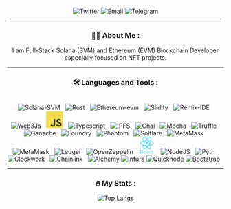 <div align="center">
  <div id="header" align="center">
<!--     <img src="https://gifdb.com/images/high/ethereum-crypto-currency-ze5wridyq212wbi8.webp" width="500"/> -->

  <!--   <p>
        <strong>
          In The Solana We Believe
        </strong>
    </p> -->
  </div>

  <br />

  <div id="badges" align="center">
    <img src="https://img.shields.io/badge/twitter-@PSarkhan-yellow" alt="Twitter" title="@PSarkhan"/>
    <img src="https://img.shields.io/badge/email-poor123mn%40gmail.com-blue" alt="Email" title="poor123mn@gmail.com"/>
    <img src="https://img.shields.io/badge/telegram-https%3A%2F%2Ft.me%2FPooriaGg__eth-red" alt="Telegram" title="PooriaGg__eth"/>
  </div>

  ---

  ### :man_technologist: About Me :
  I am Full-Stack Solana (SVM) and Ethereum (EVM) Blockchain Developer especially focused on NFT projects.

  ---

  ### :hammer_and_wrench: Languages and Tools :
  <br />
  <div align="center">
    <img src="https://solana.com/_next/image?url=%2F_next%2Fstatic%2Fmedia%2FsolanaLogoMark.17260911.svg&w=128&q=75" title="Solana" alt="Solana-SVM" width="40" height="40"/>&nbsp;&nbsp;
    <img src="https://upload.wikimedia.org/wikipedia/commons/thumb/d/d5/Rust_programming_language_black_logo.svg/1024px-Rust_programming_language_black_logo.svg.png" title="Rust" alt="Rust" width="40" height="40"/>&nbsp;&nbsp;
    <img src="https://simpleicons.org/icons/ethereum.svg" title="Ethereum-evm" alt="Ethereum-evm" width="40" height="40"/>&nbsp;&nbsp;
    <img src="https://cdn.jsdelivr.net/gh/devicons/devicon/icons/solidity/solidity-original.svg" title="Solidity" alt="Slidity" width="40" height="40"/>&nbsp;&nbsp;
    <img src="https://cdn-images-1.medium.com/v2/resize:fit:1200/1*ekpA3dXdUbEnbC_IPxT9yQ.png" title="Remix-IDE" alt="Remix-IDE" width="40" height="40"/>&nbsp;&nbsp;
    <img src="https://github.com/web3/web3.js/blob/1.x/assets/logo/web3js.jpg" title="Web3Js - solana,ethereum" alt="Web3Js" width="40" height="40"/>&nbsp;&nbsp;
    <img src="https://github.com/devicons/devicon/blob/master/icons/javascript/javascript-original.svg" title="JavaScript" alt="JavaScript" width="40" height="40"/>&nbsp;&nbsp;
    <img src="https://cdn.worldvectorlogo.com/logos/typescript.svg" title="Typescript" alt="Typescript" width="40" height="40"/>&nbsp;&nbsp;
    <img src="https://docs.ipfs.tech/images/ipfs-logo.svg" title="IPFS" alt="IPFS" width="40" height="40"/>&nbsp;&nbsp;
    <img src="https://simpleicons.org/icons/chai.svg" title="Chai" alt="Chai" width="40" height="40"/>&nbsp;&nbsp;
    <img src="https://simpleicons.org/icons/mocha.svg" title="Mocha" alt="Mocha" width="40" height="40"/>&nbsp;&nbsp;
    <img src="https://trufflesuite.com/img/truffle-logomark.svg" title="Truffle" alt="Truffle" width="40" height="40"/>&nbsp;&nbsp;
    <img src="https://trufflesuite.com/img/ganache-logomark.svg" title="Ganache" alt="Ganache" width="40" height="40"/>&nbsp;&nbsp;
    <img src="https://avatars.githubusercontent.com/u/99892494?s=280&v=4" title="Foundry" alt="Foundry" width="40" height="40"/>&nbsp;&nbsp;
    <img src="https://3632261023-files.gitbook.io/~/files/v0/b/gitbook-x-prod.appspot.com/o/spaces%2F-MVOiF6Zqit57q_hxJYp%2Fuploads%2FHEjleywo9QOnfYebBPCZ%2FPhantom_SVG_Icon.svg?alt=media&token=71b80a0a-def7-4f98-ae70-5e0843fdaaec" title="Phantom" alt="Phantom" width="40" height="40"/>&nbsp;&nbsp;
    <img src="https://304015554-files.gitbook.io/~/files/v0/b/gitbook-x-prod.appspot.com/o/spaces%2F-Mgv3_8586v0mVL4zZax%2Ficon%2FWvDTo0Kodwa4awPEQrsO%2Fflarelogo.png?alt=media&token=b115a1f0-a543-4a49-828a-e3ede684055e" title="Solflare" alt="Solflare" width="40" height="40"/>&nbsp;&nbsp;
    <img src="https://seeklogo.com/images/M/metamask-logo-09EDE53DBD-seeklogo.com.png" title="MetaMask" alt="MetaMask" width="40" height="40"/>&nbsp;&nbsp;
    <img src="https://support.metamask.io/hc/article_attachments/6974707389467/mceclip1.png" title="MetaMask-Flask" alt="MetaMask" width="40" height="40"/>&nbsp;&nbsp;
    <img src="https://developers.ledger.com/assets/img/logos/ledger-square.svg" title="Ledger" alt="Ledger" width="40" height="40"/>&nbsp;&nbsp;
    <img src="https://avatars.githubusercontent.com/u/20820676?s=100&v=4" title="OpenZeppelin" alt="OpenZeppelin" width="45" height="45"/>&nbsp;&nbsp;
    <img src="https://github.com/devicons/devicon/blob/master/icons/react/react-original-wordmark.svg" title="React-JS" alt="React-JS" width="40" height="40"/>&nbsp;&nbsp;
    <img src="https://cdn.icon-icons.com/icons2/512/PNG/96/prog-nodejs01_icon-icons.com_50781.png" title="NodeJS" alt="NodeJS" width="40" height="40"/>&nbsp;&nbsp;
    <img src="https://assets-global.website-files.com/6364e65656ab107e465325d2/63fce301f958a11be44ee780_trJIyRHle-zMiKV00iwgIa4zO8W9y5cmH2YTHt9ZnDU.jpeg" title="Pyth" alt="Pyth" width="40" height="40"/>&nbsp;&nbsp;
    <img src="https://avatars.githubusercontent.com/u/99036110?s=280&v=4" title="Clockwork" alt="Clockwork" width="40" height="40"/>&nbsp;&nbsp;
    <img src="https://cryptologos.cc/logos/chainlink-link-logo.svg?v=024" title="Chainlink" alt="Chainlink" width="40" height="40"/>&nbsp;&nbsp;
    <img src="https://encrypted-tbn0.gstatic.com/images?q=tbn:ANd9GcTFDwZ2awHVh81UjrJxa6zrRkWECMcDB0UE6N25TU4xXRSudhJ2p1oaE87UVYtS24iceMM&usqp=CAU" title="Alchemy" alt="Alchemy" width="40" height="40"/>
    <img src="https://images.crunchbase.com/image/upload/c_lpad,h_256,w_256,f_auto,q_auto:eco,dpr_1/blkhxycyoyj4zk4trcjo" title="Infura" alt="Infura" width="45" height="45"/>
    <img src="https://encrypted-tbn0.gstatic.com/images?q=tbn:ANd9GcTYw0aj4WJNxacgG27hdqsi4oDkcydNudLq7Smozf4Rvt0XxkRnxUsec1W_VZmBGz0st2w&usqp=CAU" title="Quicknode" alt="Quicknode" width="50" height="50"/>
    <img src="https://getbootstrap.com/docs/5.3/assets/brand/bootstrap-logo-shadow.png" title="Bootstrap" alt="Bootstrap" width="50" height="45"/>&nbsp;&nbsp;
  </div>

  ---

  ### :fire: My Stats :
  [![Top Langs](https://github-readme-stats.vercel.app/api/top-langs/?username=pooriagg&layout=compact&theme=vision-friendly-dark)](https://github.com/anuraghazra/github-readme-stats)
</div>
